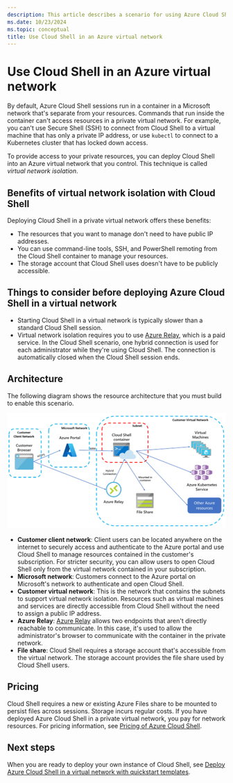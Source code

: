 ```yaml
---
description: This article describes a scenario for using Azure Cloud Shell in a private virtual network.
ms.date: 10/23/2024
ms.topic: conceptual
title: Use Cloud Shell in an Azure virtual network
---
```


# Use Cloud Shell in an Azure virtual network

By default, Azure Cloud Shell sessions run in a container in a Microsoft network that's separate
from your resources. Commands that run inside the container can't access resources in a private
virtual network. For example, you can't use Secure Shell (SSH) to connect from Cloud Shell to a
virtual machine that has only a private IP address, or use `kubectl` to connect to a Kubernetes
cluster that has locked down access.

To provide access to your private resources, you can deploy Cloud Shell into an Azure virtual
network that you control. This technique is called _virtual network isolation_.

## Benefits of virtual network isolation with Cloud Shell

Deploying Cloud Shell in a private virtual network offers these benefits:

- The resources that you want to manage don't need to have public IP addresses.
- You can use command-line tools, SSH, and PowerShell remoting from the Cloud Shell container to
  manage your resources.
- The storage account that Cloud Shell uses doesn't have to be publicly accessible.

## Things to consider before deploying Azure Cloud Shell in a virtual network

- Starting Cloud Shell in a virtual network is typically slower than a standard Cloud Shell session.
- Virtual network isolation requires you to use [Azure Relay][02], which is a paid service. In the
  Cloud Shell scenario, one hybrid connection is used for each administrator while they're using
  Cloud Shell. The connection is automatically closed when the Cloud Shell session ends.

## Architecture

The following diagram shows the resource architecture that you must build to enable this scenario.

![Illustration of a Cloud Shell isolated virtual network architecture.][04]

- **Customer client network**: Client users can be located anywhere on the internet to securely
  access and authenticate to the Azure portal and use Cloud Shell to manage resources contained in
  the customer's subscription. For stricter security, you can allow users to open Cloud Shell only
  from the virtual network contained in your subscription.
- **Microsoft network**: Customers connect to the Azure portal on Microsoft's network to
  authenticate and open Cloud Shell.
- **Customer virtual network**: This is the network that contains the subnets to support virtual
  network isolation. Resources such as virtual machines and services are directly accessible from
  Cloud Shell without the need to assign a public IP address.
- **Azure Relay**: [Azure Relay][02] allows two endpoints that aren't directly reachable to
  communicate. In this case, it's used to allow the administrator's browser to communicate with the
  container in the private network.
- **File share**: Cloud Shell requires a storage account that's accessible from the virtual network.
  The storage account provides the file share used by Cloud Shell users.

## Pricing

Cloud Shell requires a new or existing Azure Files share to be mounted to persist files across
sessions. Storage incurs regular costs. If you have deployed Azure Cloud Shell in a private virtual
network, you pay for network resources. For pricing information, see
[Pricing of Azure Cloud Shell][01].

## Next steps

When you are ready to deploy your own instance of Cloud Shell, see
[Deploy Azure Cloud Shell in a virtual network with quickstart templates][03].

<!-- link references -->
[01]: ../pricing.md
[02]: /azure/azure-relay/relay-what-is-it
[03]: deployment.md
[04]: media/overview/data-diagram.png
